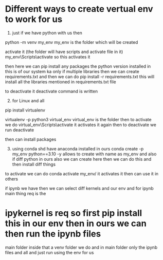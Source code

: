 # Different ways to create vertual env to work for us
1. just if we have python with us then

python -m venv my_env
    my_env is the folder which will be created 

activate it (the folder will have scripts and activate file in it)
my_env\Scripts\activate
    so this activates it 

then here we can pip install any packages
the python version installed in this is of our system ka only
if multiple libraries then we can create requirements.txt and then we can do 
pip install -r requirements.txt
this will install all the libraries mentioned in requirements.txt file

to deactivate it 
deactivate command is written


2. for Linux and all

pip install virtualenv

virtualenv -p python3 virtual_env
virtual_env is the folder
then to activate we do
virtual_env\Scripts\activate
it activates it again
then to deactivate we run
deactivate

then can install packages

3. using conda
shd have anaconda installed in ours
conda create -p my_env python==3.10 -y
allows to create with name as my_env and also if diff python in ours also we can create here then we can do this and then install diff things

to activate we can do conda activate my_env/ it activates it then can use it in others


if ipynb we have then we can select diff kernels and our env and for ipynb main thing req is the 
# ipykernel is req so first pip install this in our env then in ours we can then run the ipynb files 
main folder inside that a venv folder we do and in main folder only the ipynb files and all and just run using the env for us